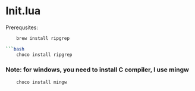 # Init.lua

Prerequsites:

```bash
    brew install ripgrep

```bash
    choco install ripgrep
```

### Note: for windows, you need to install C compiler, I use mingw

```bash
    choco install mingw
```
